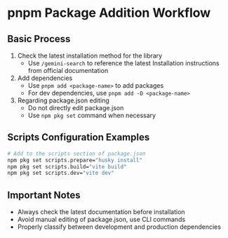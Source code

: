 # pnpm Package Addition Workflow

## Basic Process

1. Check the latest installation method for the library
   - Use `/gemini-search` to reference the latest Installation instructions from official documentation
2. Add dependencies
   - Use `pnpm add <package-name>` to add packages
   - For dev dependencies, use `pnpm add -D <package-name>`
3. Regarding package.json editing
   - Do not directly edit package.json
   - Use `npm pkg set` command when necessary

## Scripts Configuration Examples

```sh
# Add to the scripts section of package.json
npm pkg set scripts.prepare="husky install"
npm pkg set scripts.build="vite build"
npm pkg set scripts.dev="vite dev"
```

## Important Notes

- Always check the latest documentation before installation
- Avoid manual editing of package.json, use CLI commands
- Properly classify between development and production dependencies
